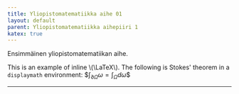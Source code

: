 ```yaml
---
title: Yliopistomatematiikka aihe 01
layout: default
parent: Yliopistomatematiikka aihepiiri 1
katex: true
---
```


Ensimmäinen yliopistomatematiikan aihe.

This is an example of inline \\(\LaTeX\\). The following is Stokes' theorem in a
`displaymath` environment: \$$\int_{\partial \Omega} \omega = \int_{\Omega} d\omega\$$

----
